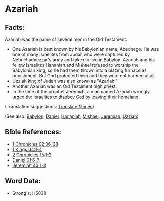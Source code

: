 # Azariah #

## Facts: ##

Azariah was the name of several men in the Old Testament.

* One Azariah is best known by his Babylonian name, Abednego. He was one of many Israelites from Judah who were captured by Nebuchadnezzar's army and taken to live in Babylon. Azariah and his fellow Israelites Hananiah and Mishael  refused to worship the Babylonian king, so he had them thrown into a blazing furnace as punishment. But God protected them and they were not harmed at all.
* Uzziah king of Judah was also known as "Azariah."
* Another Azariah was an Old Testament high priest.
* In the time of the prophet Jeremiah, a man named Azariah wrongly urged the Israelites to disobey God by leaving their homeland.

(Translation suggestions: [Translate Names](rc://en/ta/man/translate/translate-names))

(See also: [Babylon](../names/babylon.md), [Daniel](../names/daniel.md), [Hananiah](../names/hananiah.md), [Mishael](../names/mishael.md), [Jeremiah](../names/jeremiah.md), [Uzziah](../names/uzziah.md))

## Bible References: ##

* [1 Chronicles 02:36-38](rc://en/tn/help/1ch/02/36)
* [1 Kings 04:1-4](rc://en/tn/help/1ki/04/01)
* [2 Chronicles 15:1-2](rc://en/tn/help/2ch/15/01)
* [Daniel 01:6-7](rc://en/tn/help/dan/01/06)
* [Jeremiah 43:1-3](rc://en/tn/help/jer/43/01)

## Word Data: ##

* Strong's: H5838
